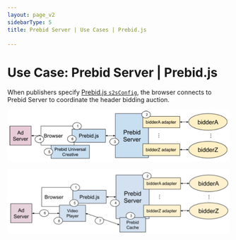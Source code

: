 ```yaml
---
layout: page_v2
sidebarType: 5
title: Prebid Server | Use Cases | Prebid.js

---
```


# Use Case: Prebid Server | Prebid.js

When publishers specify [Prebid.js `s2sConfig`](/dev-docs/publisher-api-reference.html#setConfig-Server-to-Server), the browser connects to Prebid Server to coordinate the header bidding auction.

![Prebid Server Web Banner Architecture](/assets/images/prebid-server/pbs-js-banner-architecture.png)

![Prebid Server Web Video Architecture](/assets/images/prebid-server/pbs-js-video-architecture.png)
